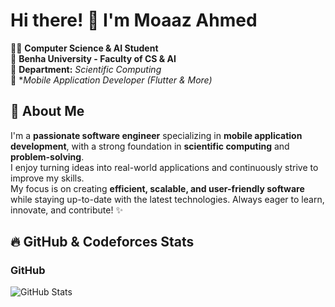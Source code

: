 # Hi there! 👋 I'm Moaaz Ahmed

🧑‍💻 **Computer Science & AI Student**  
📍 **Benha University - Faculty of CS & AI**  
🔬 **Department:** *Scientific Computing*  
📱 **Mobile Application Developer (Flutter & More)*  

## 🚀 About Me
I'm a **passionate software engineer** specializing in **mobile application development**, 
with a strong foundation in **scientific computing** and **problem-solving**.  
I enjoy turning ideas into real-world applications and continuously strive to improve my skills.  
My focus is on creating **efficient, scalable, and user-friendly software** 
while staying up-to-date with the latest technologies. Always eager to learn, innovate, and contribute! ✨

## 🔥 GitHub & Codeforces Stats
### **GitHub**
![GitHub Stats](https://github-readme-stats.vercel.app/api?username=mandoXl&show_icons=true&theme=dark)

